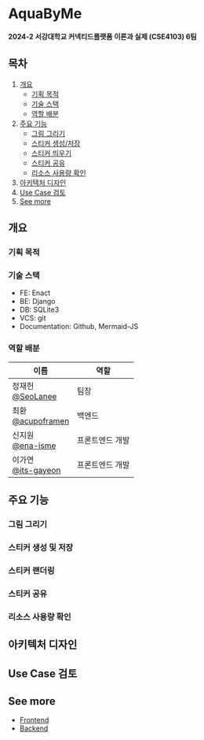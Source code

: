 # AquaByMe

**2024-2 서강대학교 커넥티드플랫폼 이론과 실제 (CSE4103) 6팀**

## 목차
1. [개요](#개요)
    - [기획 목적](#기획-목적)
    - [기술 스택](#기술-스택)
    - [역할 배분](#역할-배분) 
2. [주요 기능](#주요-기능)
    - [그림 그리기](#그림-그리기)
    - [스티커 생성/저장](#스티커-생성-및-저장)
    - [스티커 띄우기](#스티커-랜더링)
    - [스티커 공유](#스티커-공유)
    - [리소스 사용량 확인](#리소스-사용량-확인)
3. [아키텍처 디자인](#아키텍처-디자인)
4. [Use Case 검토](#use-case-검토)
5. [See more](#see-more)

## 개요 

### 기획 목적

### 기술 스택
- FE: Enact
- BE: Django
- DB: SQLite3
- VCS: git
- Documentation: Github, Mermaid-JS

### 역할 배분
| 이름 | 역할 | 
| --- | --- |
|정재헌</br>[@SeoLanee](https://github.com/SeoLanee)|팀장|
|최환</br>[@acupoframen](https://github.com/acupoframen)|백엔드|
|신지원</br>[@ena-isme](https://github.com/ena-isme)|프론트엔드 개발|
|이가연</br>[@its-gayeon](https://github.com/its-gayeon)|프론트엔드 개발|



## 주요 기능

### 그림 그리기

### 스티커 생성 및 저장

### 스티커 랜더링

### 스티커 공유

### 리소스 사용량 확인


## 아키텍처 디자인



## Use Case 검토


## See more
- [Frontend](https://github.com/lg-capstone/AquaByMe-frontend)
- [Backend](https://github.com/lg-capstone/AquaByMe-backend)
